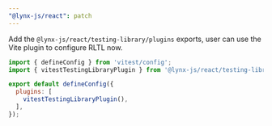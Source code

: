 ```yaml
---
"@lynx-js/react": patch
---
```


Add the `@lynx-js/react/testing-library/plugins` exports, user can use the Vite plugin to configure RLTL now.

```js
import { defineConfig } from 'vitest/config';
import { vitestTestingLibraryPlugin } from '@lynx-js/react/testing-library/plugins';

export default defineConfig({
  plugins: [
    vitestTestingLibraryPlugin(),
  ],
});
```
